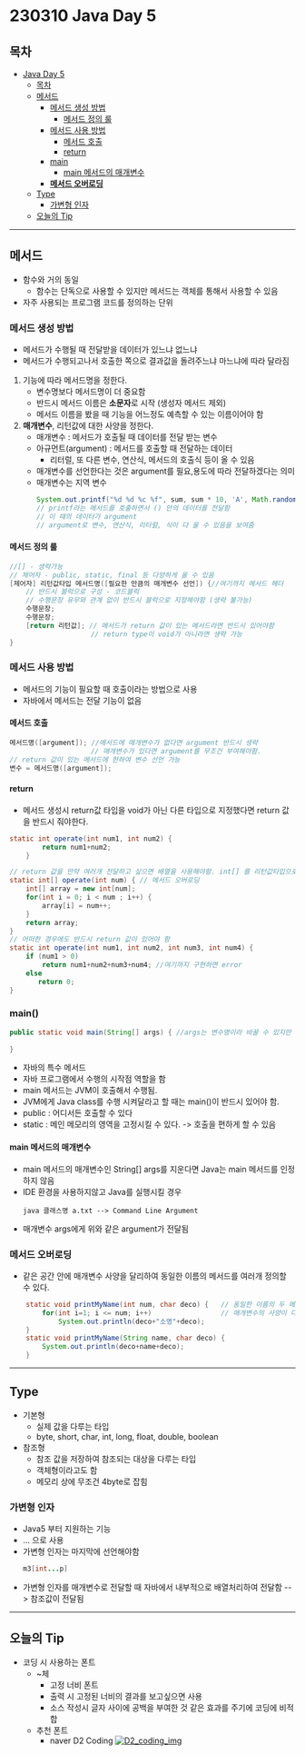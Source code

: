 # 230310 Java Day 5
## 목차
<!-- TOC -->

- [Java Day 5](#java-day-5)
    - [목차](#%EB%AA%A9%EC%B0%A8)
    - [메서드](#%EB%A9%94%EC%84%9C%EB%93%9C)
        - [메서드 생성 방법](#%EB%A9%94%EC%84%9C%EB%93%9C-%EC%83%9D%EC%84%B1-%EB%B0%A9%EB%B2%95)
            - [메서드 정의 룰](#%EB%A9%94%EC%84%9C%EB%93%9C-%EC%A0%95%EC%9D%98-%EB%A3%B0)
        - [메서드 사용 방법](#%EB%A9%94%EC%84%9C%EB%93%9C-%EC%82%AC%EC%9A%A9-%EB%B0%A9%EB%B2%95)
            - [메서드 호출](#%EB%A9%94%EC%84%9C%EB%93%9C-%ED%98%B8%EC%B6%9C)
            - [return](#return)
        - [main](#main)
            - [main 메서드의 매개변수](#main-%EB%A9%94%EC%84%9C%EB%93%9C%EC%9D%98-%EB%A7%A4%EA%B0%9C%EB%B3%80%EC%88%98)
        - [**메서드 오버로딩**](#%EB%A9%94%EC%84%9C%EB%93%9C-%EC%98%A4%EB%B2%84%EB%A1%9C%EB%94%A9)
    - [Type](#type)
        - [가변형 인자](#%EA%B0%80%EB%B3%80%ED%98%95-%EC%9D%B8%EC%9E%90)
    - [오늘의 Tip](#%EC%98%A4%EB%8A%98%EC%9D%98-tip)

<!-- /TOC -->
---
## 메서드
- 함수와 거의 동일
  - 함수는 단독으로 사용할 수 있지만 메서드는 객체를 통해서 사용할 수 있음
- 자주 사용되는 프로그램 코드를 정의하는 단위
### 메서드 생성 방법
- 메서드가 수행될 때 전달받을 데이터가 있느냐 없느냐
- 메서드가 수행되고나서 호출한 쪽으로 결과값을 돌려주느냐 마느냐에 따라 달라짐

1. 기능에 따라 메서드명을 정한다.
   - 변수명보다 메서드명이 더 중요함
   - 반드시 메서드 이름은 **소문자**로 시작 (생성자 메서드 제외)
   - 메서드 이름을 봤을 때 기능을 어느정도 예측할 수 있는 이름이어야 함
2. **매개변수**, 리턴값에 대한 사양을 정한다.
   - 매개변수 : 메서드가 호출될 때 데이터를 전달 받는 변수
   - 아규먼트(argument) : 메서드를 호출할 때 전달하는 데이터
     - 리터럴, 또 다른 변수, 연산식, 메서드의 호출식 등이 올 수 있음
   - 매개변수를 선언한다는 것은 argument를 필요,용도에 따라 전달하겠다는 의미
   - 매개변수는 지역 변수
        ```java
        System.out.printf("%d %d %c %f", sum, sum * 10, 'A', Math.random());
        // printf라는 메서드를 호출하면서 () 안의 데이터를 전달함
        // 이 때의 데이터가 argument
        // argument로 변수, 연산식, 리터럴, 식이 다 올 수 있음을 보여줌
        ```
#### 메서드 정의 룰 
```java
//[] - 생략가능
// 제어자 - public, static, final 등 다양하게 올 수 있음
[제어자] 리턴값타입 메서드명([필요한 만큼의 매개변수 선언]) {//여기까지 메서드 헤더
    // 반드시 블럭으로 구성 - 코드블럭
    // 수행문장 유무와 관계 없이 반드시 블럭으로 지정해야함 (생략 불가능)
    수행문장;
    수행문장;
    [return 리턴값]; // 메서드가 return 값이 있는 메서드라면 반드시 있어야함
                    // return type이 void가 아니라면 생략 가능
}
```

### 메서드 사용 방법
- 메서드의 기능이 필요할 때 호출이라는 방법으로 사용
- 자바에서 메서드는 전달 기능이 없음

#### 메서드 호출
```java
메서드명([argument]); //메서드에 매개변수가 없다면 argument 반드시 생략
                    // 매개변수가 있다면 argument를 무조건 부여해야함.
// return 값이 있는 메서드에 한하여 변수 선언 가능
변수 = 메서드명([argument]);
```
#### return
- 메서드 생성시 return값 타입을 void가 아닌 다른 타입으로 지정했다면 return 값을 반드시 줘야한다.
```java
static int operate(int num1, int num2) { 
		return num1+num2;					 
	} 

// return 값을 만약 여러개 전달하고 싶으면 배열을 사용해야함. int[] 를 리턴값타입으로
static int[] operate(int num) { // 메서드 오버로딩
	int[] array = new int[num]; 
	for(int i = 0; i < num ; i++) {
		array[i] = num++;
	}
	return array;					 
}
// 어떠한 경우에도 반드시 return 값이 있어야 함
static int operate(int num1, int num2, int num3, int num4) {
	if (num1 > 0)
		return num1+num2+num3+num4; //여기까지 구현하면 error
    else
       return 0;
}

```
### main()
```java
public static void main(String[] args) { //args는 변수명이라 바꿀 수 있지만 보통 arguments라는 의미로 args를 사용
    
}
```
- 자바의 특수 메서드
- 자바 프로그램에서 수행의 시작점 역할을 함
- main 메서드는 JVM이 호출해서 수행됨.
- JVM에게 Java class를 수행 시켜달라고 할 때는 main()이 반드시 있어야 함.
- public : 어디서든 호출할 수 있다
- static : 메인 메모리의 영역을 고정시킬 수 있다. -> 호출을 편하게 할 수 있음
#### main 메서드의 매개변수
- main 메서드의 매개변수인 String[] args를 지운다면 Java는 main 메서드를 인정하지 않음
- IDE 환경을 사용하지않고 Java를 실행시킬 경우
    ```
    java 클래스명 a.txt --> Command Line Argument
    ```
- 매개변수 args에게 위와 같은 argument가 전달됨

### **메서드 오버로딩**
- 같은 공간 안에 매개변수 사양을 달리하여 동일한 이름의 메서드를 여러개 정의할 수 있다.
```java
	static void printMyName(int num, char deco) { 	// 동일한 이름의 두 메서드
		for(int i=1; i <= num; i++)					// 매개변수의 사양이 다름 (int, char) (String, char) -> 오버로딩했다.
			System.out.println(deco+"소영"+deco);
	}
	static void printMyName(String name, char deco) {
		System.out.println(deco+name+deco);
	}
```
---
## Type
- 기본형
  - 실제 값을 다루는 타입
  - byte, short, char, int, long, float, double, boolean
- 참조형
  - 참조 값을 저장하여 참조되는 대상을 다루는 타입
  - 객체형이라고도 함
  - 메모리 상에 무조건 4byte로 잡힘
### 가변형 인자
  - Java5 부터 지원하는 기능
  - ... 으로 사용
  - 가변형 인자는 마지막에 선언해야함
    ```java
    m3[int...p]
    ```
  - 가변형 인자를 매개변수로 전달할 때 자바에서 내부적으로 배열처리하여 전달함 --> 참조값이 전달됨



---
## 오늘의 Tip
- 코딩 시 사용하는 폰트
  - ~체
    - 고정 너비 폰트
    - 출력 시 고정된 너비의 결과를 보고싶으면 사용
    - 소스 작성시 글자 사이에 공백을 부여한 것 같은 효과를 주기에 코딩에 비적합
  - 추천 폰트
    - naver D2 Coding
    [![D2_coding_img](./image/2023-03-10-17-46-29.png)](https://github.com/naver/d2codingfont)
